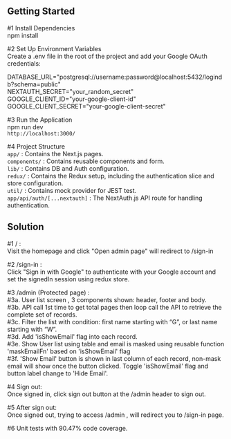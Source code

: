 ## Getting Started

#1 Install Dependencies <br/>
npm install <br/>

#2 Set Up Environment Variables <br/>
Create a .env file in the root of the project and add your Google OAuth credentials: <br/>

DATABASE_URL="postgresql://username:password@localhost:5432/logindb?schema=public" <br/>
NEXTAUTH_SECRET="your_random_secret" <br/>
GOOGLE_CLIENT_ID="your-google-client-id" <br/>
GOOGLE_CLIENT_SECRET="your-google-client-secret" <br/>

#3 Run the Application <br/>
npm run dev <br/>
`http://localhost:3000/` <br/>

#4 Project Structure <br/>
`app/` : Contains the Next.js pages. <br/>
`components/` : Contains reusable components and form. <br/>
`lib/` : Contains DB and Auth configuration. <br/>
`redux/` : Contains the Redux setup, including the authentication slice and store configuration. <br/>
`util/` : Contains mock provider for JEST test. <br/>
`app/api/auth/[...nextauth]` : The NextAuth.js API route for handling authentication. <br/>

## Solution

#1 / : <br/>
Visit the homepage and click "Open admin page" will redirect to /sign-in <br/>

#2 /sign-in : <br/>
Click "Sign in with Google" to authenticate with your Google account and set the signedIn session using redux store. <br/>

#3 /admin (Protected page) : <br/>
#3a. User list screen , 3 components shown: header, footer and body. <br/>
#3b. API call 1st time to get total pages then loop call the API to retrieve the complete set of records. <br/>
#3c. Filter the list with condition: first name starting with “G”, or last name starting with “W”. <br/>
#3d. Add 'isShowEmail' flag into each record. <br/>
#3e. Show User list using table and email is masked using reusable function 'maskEmailFn' based on 'isShowEmail' flag <br/>
#3f. 'Show Email' button is shown in last column of each record, non-mask email will show once the button clicked. Toggle 'isShowEmail' flag and button label change to 'Hide Email'. <br/>

#4 Sign out: <br/>
Once signed in, click sign out button at the /admin header to sign out. <br/>

#5 After sign out: <br/>
Once signed out, trying to access /admin , will redirect you to /sign-in page. <br/>

#6 Unit tests with 90.47% code coverage. <br/>
